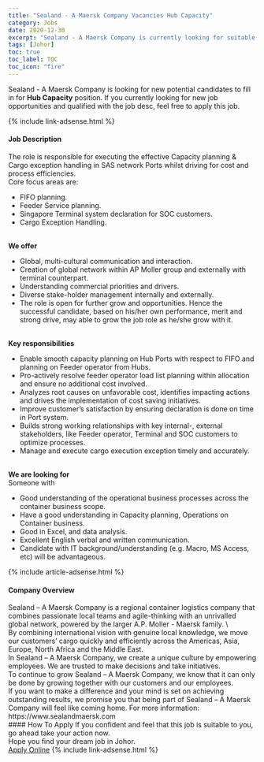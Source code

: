 ```yaml
---
title: "Sealand - A Maersk Company Vacancies Hub Capacity" 
category: Jobs 
date: 2020-12-30 
excerpt: "Sealand - A Maersk Company is currently looking for suitable person to fill in the Hub Capacity which positioned at Johor" 
tags: [Johor] 
toc: true 
toc_label: TOC 
toc_icon: "fire" 
--- 
```


<p>Sealand - A Maersk Company is looking for new potential candidates to fill in for <b>Hub Capacity</b> position. If you currently looking for new job opportunities and qualified with the job desc, feel free to apply this job.
</p>{% include link-adsense.html %} 
<div><div><div><h4>Job Description</h4></div></div><div><div><span><div><div>The role is responsible for executing the effective Capacity planning &amp; Cargo exception handling in SAS network Ports whilst driving for cost and process efficiencies.<div>Core focus areas are:</div><ul><li>FIFO planning.</li><li>Feeder Service planning.</li><li>Singapore Terminal system declaration for SOC customers.</li><li>Cargo Exception Handling.</li></ul><div><br><strong>We offer</strong></div><ul><li>Global, multi-cultural communication and interaction.</li><li>Creation of global network within AP Moller group and externally with terminal counterpart.</li><li>Understanding commercial priorities and drivers.</li><li>Diverse stake-holder management internally and externally.</li><li>The role is open for further grow and opportunities. Hence the successful candidate, based on his/her own performance, merit and strong drive, may able to grow the job role as he/she grow with it.</li></ul><div><br><strong>Key responsibilities</strong></div><ul><li>Enable smooth capacity planning on Hub Ports with respect to FIFO and planning on Feeder operator from Hubs.</li><li>Pro-actively resolve feeder operator load list planning within allocation and ensure no additional cost involved.</li><li>Analyzes root causes on unfavorable cost, identifies impacting actions and drives the implementation of cost saving initiatives.</li><li>Improve customer&#8217;s satisfaction by ensuring declaration is done on time in Port system.</li><li>Builds strong working relationships with key internal-, external stakeholders, like Feeder operator, Terminal and SOC customers to optimize processes.</li><li>Manage and execute cargo execution exception timely and accurately.</li></ul><div><br><strong>We are looking for</strong></div>Someone with<ul><li>Good understanding of the operational business processes across the container business scope.</li><li>Have a good understanding in Capacity planning, Operations on Container business.</li><li>Good in Excel, and data analysis.</li><li>Excellent English verbal and written communication.</li><li>Candidate with IT background/understanding (e.g. Macro, MS Access, etc) will be advantageous.</li></ul></div></div></span></div></div></div> 
{% include article-adsense.html %} 
<div><div><div><h4>Company Overview</h4></div></div><div><div><span><div><div>
<div>
		Sealand &#8211; A Maersk Company is a regional container logistics company that combines passionate local teams and agile-thinking with an unrivalled global network, powered by the larger A.P. Moller - Maersk family. \</div>
<div>
		By combining international vision with genuine local knowledge, we move our customers&#8217; cargo quickly and efficiently across the Americas, Asia, Europe, North Africa and the Middle East.</div>
<div>
		In Sealand &#8211; A Maersk Company, we create a unique culture by empowering employees. We are trusted to make decisions and take initiatives.</div>
<div>
		To continue to grow Sealand &#8211; A Maersk Company, we know that it can only be done by growing together with our customers and our employees.</div>
<div>
		If you want to make a difference and your mind is set on achieving outstanding results, we promise you that being part of Sealand &#8211; A Maersk Company will feel like coming home. For more information: https://www.sealandmaersk.com</div>
</div></div></span></div></div></div> 
#### How To Apply 
If you confident and feel that this job is suitable to you, go ahead take your action now. <br/> 
Hope you find your dream job in Johor. <br/> 
<a href="https://www.jobstreet.com.my/en/job/hub-capacity-4453461?jobId=jobstreet-my-job-4453461&sectionRank=23&token=0~ae1f7b13-bc91-4131-8492-e9c0a8fbdc58&fr=SRP%20View%20In%20New%20Ta" class="btn btn--info" target="_blank" rel="nofollow noopenner">Apply Online</a> 
{% include link-adsense.html %} 
